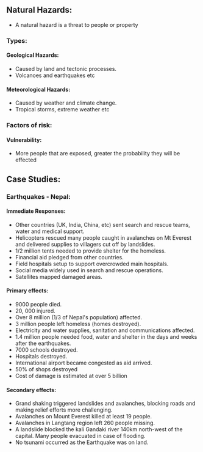 ## Natural Hazards:
* A natural hazard is a threat to people or property
### Types:


#### Geological Hazards:
* Caused by land and tectonic processes.
* Volcanoes and earthquakes etc

#### Meteorological Hazards:
* Caused by weather and climate change.
* Tropical storms, extreme weather etc

### Factors of risk:

#### Vulnerability:
* More people that are exposed, greater the probability they will be effected

## Case Studies:
### Earthquakes - Nepal:  
#### Immediate Responses:
* Other countries (UK, India, China, etc) sent search and rescue teams, water and medical support.
* Helicopters rescued many people caught in avalanches on Mt Everest and delivered supplies to villagers cut off by landslides.
* 1/2 million tents needed to provide shelter for the homeless.
* Financial aid pledged from other countries.
* Field hospitals setup to support overcrowded main hospitals.
* Social media widely used in search and rescue operations.
* Satellites mapped damaged areas.

#### Primary effects:
* 9000 people died.
* 20, 000 injured.
* Over 8 million (1/3 of Nepal's population) affected.
* 3 million people left homeless (homes destroyed).
* Electricity and water supplies, sanitation and communications affected.
* 1.4 million people needed food, water and shelter in the days and weeks after the earthquakes.
* 7000 schools destroyed.
* Hospitals destroyed.
* International airport became congested as aid arrived.
* 50% of shops destroyed
* Cost of damage is estimated at over 5 billion

#### Secondary effects:
* Grand shaking triggered landslides and avalanches, blocking roads and making relief efforts more challenging.
* Avalanches on Mount Everest killed at least 19 people.
* Avalanches in Langtang region left 260 people missing.
* A landslide blocked the kali Gandaki river 140km north-west of the capital. Many people evacuated in case of flooding. 
* No tsunami occurred as the Earthquake was on land.
